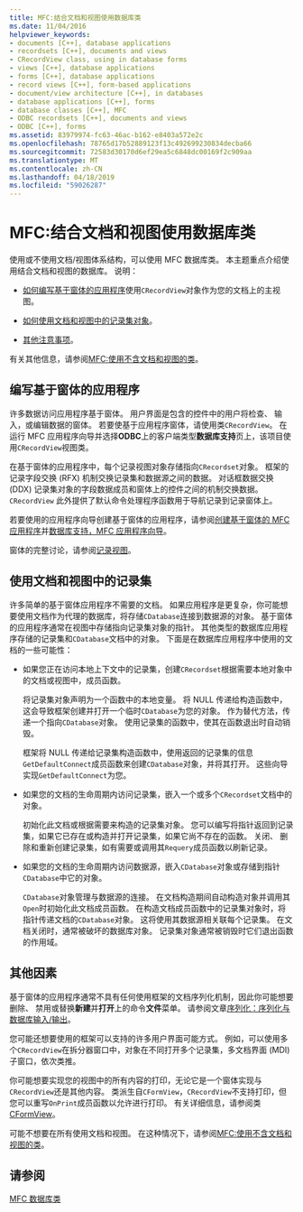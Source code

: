 ```yaml
---
title: MFC:结合文档和视图使用数据库类
ms.date: 11/04/2016
helpviewer_keywords:
- documents [C++], database applications
- recordsets [C++], documents and views
- CRecordView class, using in database forms
- views [C++], database applications
- forms [C++], database applications
- record views [C++], form-based applications
- document/view architecture [C++], in databases
- database applications [C++], forms
- database classes [C++], MFC
- ODBC recordsets [C++], documents and views
- ODBC [C++], forms
ms.assetid: 83979974-fc63-46ac-b162-e8403a572e2c
ms.openlocfilehash: 78765d17b52889123f13c492699230834decba66
ms.sourcegitcommit: 72583d30170d6ef29ea5c6848dc00169f2c909aa
ms.translationtype: MT
ms.contentlocale: zh-CN
ms.lasthandoff: 04/18/2019
ms.locfileid: "59026287"
---
```

# <a name="mfc-using-database-classes-with-documents-and-views"></a>MFC:结合文档和视图使用数据库类

使用或不使用文档/视图体系结构，可以使用 MFC 数据库类。 本主题重点介绍使用结合文档和视图的数据库。 说明：

- [如何编写基于窗体的应用程序](#_core_writing_a_form.2d.based_application)使用`CRecordView`对象作为您的文档上的主视图。

- [如何使用文档和视图中的记录集对象](#_core_using_recordsets_in_documents_and_views)。

- [其他注意事项](#_core_other_factors)。

有关其他信息，请参阅[MFC:使用不含文档和视图的类](../data/mfc-using-database-classes-without-documents-and-views.md)。

##  <a name="_core_writing_a_form.2d.based_application"></a> 编写基于窗体的应用程序

许多数据访问应用程序基于窗体。 用户界面是包含的控件中的用户将检查、 输入，或编辑数据的窗体。 若要使基于应用程序窗体，请使用类`CRecordView`。 在运行 MFC 应用程序向导并选择**ODBC**上的客户端类型**数据库支持**页上，该项目使用`CRecordView`视图类。

在基于窗体的应用程序中，每个记录视图对象存储指向`CRecordset`对象。 框架的记录字段交换 (RFX) 机制交换记录集和数据源之间的数据。 对话框数据交换 (DDX) 记录集对象的字段数据成员和窗体上的控件之间的机制交换数据。 `CRecordView` 此外提供了默认命令处理程序函数用于导航记录到记录窗体上。

若要使用的应用程序向导创建基于窗体的应用程序，请参阅[创建基于窗体的 MFC 应用程序](../mfc/reference/creating-a-forms-based-mfc-application.md)并[数据库支持，MFC 应用程序向导](../mfc/reference/database-support-mfc-application-wizard.md)。

窗体的完整讨论，请参阅[记录视图](../data/record-views-mfc-data-access.md)。

##  <a name="_core_using_recordsets_in_documents_and_views"></a> 使用文档和视图中的记录集

许多简单的基于窗体应用程序不需要的文档。 如果应用程序是更复杂，你可能想要使用文档作为代理的数据库，将存储`CDatabase`连接到数据源的对象。 基于窗体的应用程序通常在视图中存储指向记录集对象的指针。 其他类型的数据库应用程序存储的记录集和`CDatabase`文档中的对象。 下面是在数据库应用程序中使用的文档的一些可能性：

- 如果您正在访问本地上下文中的记录集，创建`CRecordset`根据需要本地对象中的文档或视图中，成员函数。

   将记录集对象声明为一个函数中的本地变量。 将 NULL 传递给构造函数中，这会导致框架创建并打开一个临时`CDatabase`为您的对象。 作为替代方法，传递一个指向`CDatabase`对象。 使用记录集的函数中，使其在函数退出时自动销毁。

   框架将 NULL 传递给记录集构造函数中，使用返回的记录集的信息`GetDefaultConnect`成员函数来创建`CDatabase`对象，并将其打开。 这些向导实现`GetDefaultConnect`为您。

- 如果您的文档的生命周期内访问记录集，嵌入一个或多个`CRecordset`文档中的对象。

   初始化此文档或根据需要来构造的记录集对象。 您可以编写将指针返回到记录集，如果它已存在或构造并打开记录集，如果它尚不存在的函数。 关闭、 删除和重新创建记录集，如有需要或调用其`Requery`成员函数以刷新记录。

- 如果您的文档的生命周期内访问数据源，嵌入`CDatabase`对象或存储到指针`CDatabase`中它的对象。

   `CDatabase`对象管理与数据源的连接。 在文档构造期间自动构造对象并调用其`Open`时初始化此文档成员函数。 在构造文档成员函数中的记录集对象时，将指针传递文档的`CDatabase`对象。 这将使用其数据源相关联每个记录集。 在文档关闭时，通常被破坏的数据库对象。 记录集对象通常被销毁时它们退出函数的作用域。

##  <a name="_core_other_factors"></a> 其他因素

基于窗体的应用程序通常不具有任何使用框架的文档序列化机制，因此你可能想要删除、 禁用或替换**新建**并**打开**上的命令**文件**菜单。 请参阅文章[序列化：序列化与数据库输入/输出](../mfc/serialization-serialization-vs-database-input-output.md)。

您可能还想要使用的框架可以支持的许多用户界面可能方式。 例如，可以使用多个`CRecordView`在拆分器窗口中，对象在不同打开多个记录集，多文档界面 (MDI) 子窗口，依次类推。

你可能想要实现您的视图中的所有内容的打印，无论它是一个窗体实现与`CRecordView`还是其他内容。 类派生自`CFormView`，`CRecordView`不支持打印，但您可以重写`OnPrint`成员函数以允许进行打印。 有关详细信息，请参阅类[CFormView](../mfc/reference/cformview-class.md)。

可能不想要在所有使用文档和视图。 在这种情况下，请参阅[MFC:使用不含文档和视图的类](../data/mfc-using-database-classes-without-documents-and-views.md)。

## <a name="see-also"></a>请参阅

[MFC 数据库类](../data/mfc-database-classes-odbc-and-dao.md)